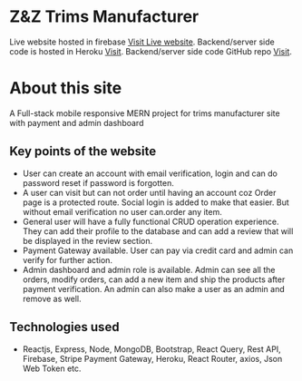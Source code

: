 # Z&Z Trims Manufacturer

Live website hosted in firebase [Visit Live website](https://garments-accessories.web.app/).
Backend/server side code is hosted in Heroku [Visit](https://garments-accessories.herokuapp.com/).
Backend/server side code GitHub repo [Visit](https://github.com/programming-hero-web-course1/manufacturer-website-server-side-Zahid-BM).

# About this site

A Full-stack mobile responsive MERN project for trims manufacturer site with payment and admin dashboard

## Key points of the website

* User can create an account with email verification, login  and can do password reset if password is forgotten.
* A user can visit but can not order until having an account coz Order page is a protected route. Social login is added to make that easier. But without email verification no user can.order any item.
* General user will have a fully functional CRUD operation experience. They can add their profile to the database and can add a review that will be displayed in the review section.
* Payment Gateway available. User can pay via credit card and admin can verify for further action.
* Admin dashboard and admin role is available. Admin can see all the orders, modify orders, can add a new item and ship the products after payment verification. An admin can also make a user as an admin and remove as well.
  
## Technologies used

* Reactjs, Express, Node, MongoDB, Bootstrap, React Query, Rest API, Firebase, Stripe Payment Gateway, Heroku, React Router, axios, Json Web Token etc.

